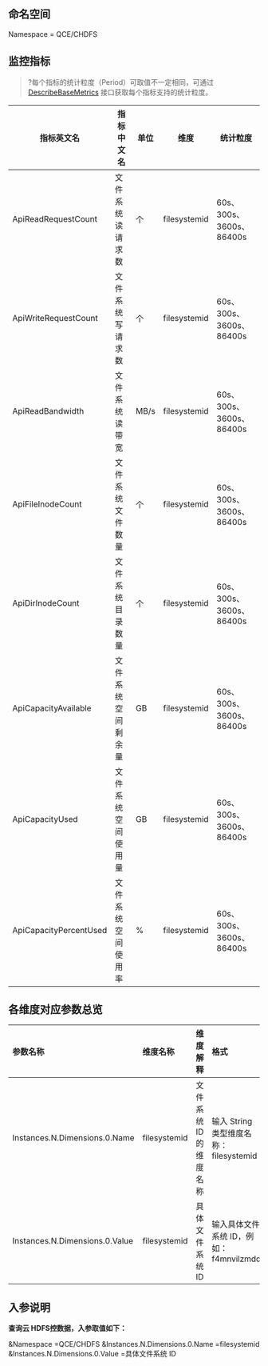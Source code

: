 ## 命名空间

Namespace = QCE/CHDFS

## 监控指标

> ?每个指标的统计粒度（Period）可取值不一定相同，可通过 [DescribeBaseMetrics](https://cloud.tencent.com/document/product/248/30351) 接口获取每个指标支持的统计粒度。

| 指标英文名             | 指标中文名         | 单位 | 维度         | 统计粒度                  |
| ---------------------- | ------------------ | ---- | ------------ | ------------------------- |
| ApiReadRequestCount    | 文件系统读请求数   | 个   | filesystemid | 60s、300s、 3600s、86400s |
| ApiWriteRequestCount   | 文件系统写请求数   | 个   | filesystemid | 60s、300s、 3600s、86400s |
| ApiReadBandwidth       | 文件系统读带宽     | MB/s | filesystemid | 60s、300s、 3600s、86400s |
| ApiFileInodeCount      | 文件系统文件数量   | 个   | filesystemid | 60s、300s、 3600s、86400s |
| ApiDirInodeCount       | 文件系统目录数量   | 个   | filesystemid | 60s、300s、 3600s、86400s |
| ApiCapacityAvailable   | 文件系统空间剩余量 | GB   | filesystemid | 60s、300s、 3600s、86400s |
| ApiCapacityUsed        | 文件系统空间使用量 | GB   | filesystemid | 60s、300s、 3600s、86400s |
| ApiCapacityPercentUsed | 文件系统空间使用率 | %    | filesystemid | 60s、300s、 3600s、86400s |

## 各维度对应参数总览

| 参数名称                       | 维度名称     | 维度解释               | 格式                                   |
| :----------------------------- | :----------- | :--------------------- | :------------------------------------- |
| Instances.N.Dimensions.0.Name  | filesystemid | 文件系统 ID 的维度名称 | 输入 String 类型维度名称：filesystemid |
| Instances.N.Dimensions.0.Value | filesystemid | 具体文件系统 ID        | 输入具体文件系统 ID，例如：f4mnvilzmdd |



## 入参说明

**查询云 HDFS控数据，入参取值如下：**

&Namespace =QCE/CHDFS
&Instances.N.Dimensions.0.Name =filesystemid
&Instances.N.Dimensions.0.Value =具体文件系统 ID
